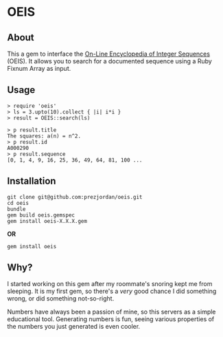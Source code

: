 # OEIS

## About

This a gem to interface the [On-Line Encyclopedia of Integer Sequences](http://oeis.org) 
(OEIS). It allows you to search for a documented sequence using a Ruby Fixnum Array as
input.

## Usage

    > require 'oeis'
    > ls = 3.upto(10).collect { |i| i*i }
    > result = OEIS::search(ls)
    
    > p result.title
    The squares: a(n) = n^2.
    > p result.id
    A000290
    > p result.sequence
    [0, 1, 4, 9, 16, 25, 36, 49, 64, 81, 100 ...
    
## Installation

    git clone git@github.com:prezjordan/oeis.git
    cd oeis
    bundle
    gem build oeis.gemspec
    gem install oeis-X.X.X.gem
    
**OR**

    gem install oeis
    
## Why?

I started working on this gem after my roommate's snoring kept me from sleeping. It is my
first gem, so there's a *very* good chance I did something wrong, or did something 
not-so-right. 

Numbers have always been a passion of mine, so this servers as a simple educational tool.
Generating numbers is fun, seeing various properties of the numbers you just generated is
even cooler.